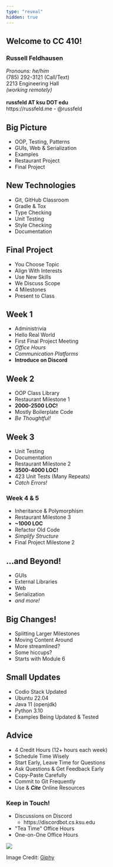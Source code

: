 ```yaml
---
type: "reveal"
hidden: true
---
```

<section>
	<h2>Welcome to CC 410!</h2>
</section>

<section>
	<h3>Russell Feldhausen</h3>
	<p>
		<i>Pronouns: he/him</i><br>
		(785) 292-3121 (Call/Text)<br>
		2213 Engineering Hall<br>
		<i>(working remotely)</i><br>
		<br>
		<b>russfeld AT ksu DOT edu</b><br>
		https://russfeld.me  -  @russfeld<br>
	</p>
</section>

<section>
	<h2>Big Picture</h2>
	<ul>
		<li>OOP, Testing, Patterns</li>
		<li>GUIs, Web & Serialization</li>
		<li>Examples</li>
		<li>Restaurant Project</li>
		<li>Final Project</li>
	</ul>
</section>

<section>
	<h2>New Technologies</h2>
	<ul>
		<li>Git, GitHub Classroom</li>
		<li>Gradle & Tox</li>
		<li>Type Checking</li>
		<li>Unit Testing</li>
		<li>Style Checking</li>
		<li>Documentation</li>
	</ul>
</section>

<section>
	<h2>Final Project</h2>
	<ul>
		<li>You Choose Topic</li>
		<li>Align With Interests</li>
		<li>Use New Skills</li>
		<li>We Discuss Scope</li>
		<li>4 Milestones</li>
		<li>Present to Class</li>
	</ul>
</section>


<section>
	<h2>Week 1</h2>
	<ul>
		<li>Administrivia</li>
		<li>Hello Real World</li>
		<li>First Final Project Meeting</li>
		<li><i>Office Hours</i></li>
		<li><i>Communication Platforms</i></li>
		<li><b>Introduce on Discord</b></li>
	</ul>
</section>

<section>
	<h2>Week 2</h2>
	<ul>
		<li>OOP Class Library</li>
		<li>Restaurant Milestone 1</li>
		<li><b>2000-2500 LOC!</b></li>
		<li>Mostly Boilerplate Code</li>
		<li><i>Be Thoughtful!</i></li>
	</ul>
</section>

<section>
	<h2>Week 3</h2>
	<ul>
		<li>Unit Testing</li>
		<li>Documentation</li>
		<li>Restaurant Milestone 2</li>
		<li><b>3500-4000 LOC!</b></li>
		<li>423 Unit Tests (Many Repeats)</li>
		<li><i>Catch Errors!</i></li>
	</ul>
</section>

<section>
	<h3>Week 4 & 5</h3>
	<ul>
		<li>Inheritance & Polymorphism</li>
		<li>Restaurant Milestone 3</li>
		<li><b>~1000 LOC</b></li>
		<li>Refactor Old Code</li>
		<li><i>Simplify Structure</i></li>
		<li>Final Project Milestone 2</li>
	</ul>
</section>

<section>
	<h2>...and Beyond!</h2>
	<ul>
		<li>GUIs</li>
		<li>External Libraries</li>
		<li>Web</li>
		<li>Serialization</li>
		<li><i>and more!</i></li>
	</ul>
</section>

<section>
	<h2>Big Changes!</h2>
	<ul>
		<li>Splitting Larger Milestones</li>
		<li>Moving Content Around</li>
		<li>More streamlined?</li>
		<li>Some hiccups?</li>
		<li>Starts with Module 6</li>
	</ul>
</section>

<section>
	<h2>Small Updates</h2>
	<ul>
		<li>Codio Stack Updated</li>
		<li>Ubuntu 22.04</li>
		<li>Java 11 (openjdk)</li>
		<li>Python 3.10</li>
		<li>Examples Being Updated & Tested</li>
	</ul>
</section>

<section>
	<h2>Advice</h2>
	<ul>
		<li>4 Credit Hours (12+ hours each week)</li>
		<li>Schedule Time Wisely</li>
		<li>Start Early, Leave Time for Questions</li>
		<li>Ask Questions & Get Feedback Early</li>
		<li>Copy-Paste Carefully</li>
		<li>Commit to Git Frequently</li>
		<li>Use & <b><i>Cite</i></b> Online Resources</li>
	</ul>
</section>

<section>
	<h3>Keep in Touch!</h3>
	<ul>
	  <li>Discussions on Discord<ul>
	  <li>https://discordbot.cs.ksu.edu</li>
	  </ul></li>
	  <li>"Tea Time" Office Hours</li>
	  <li>One-on-One Office Hours</li>
	</ul>
</section>

<section>
	<img class="plain stretch" src="https://media.giphy.com/media/12XDYvMJNcmLgQ/giphy.gif">
	<p class="imagecredit">Image Credit: <a href="https://giphy.com/gifs/luck-good-im-rooting-for-you-12XDYvMJNcmLgQ">Giphy</a></p>
</section>
